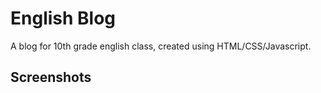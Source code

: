 # English Blog
A blog for 10th grade english class, created using HTML/CSS/Javascript.


## Screenshots
